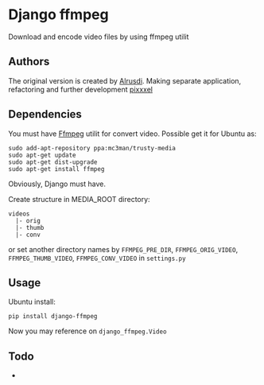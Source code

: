 # Django ffmpeg
Download and encode video files by using ffmpeg utilit

## Authors

The original version is created by [Alrusdi](https://github.com/alrusdi/).
Making separate application, refactoring and further development [pixxxel](https://github.com/pixxxel/)

## Dependencies

You must have [Ffmpeg](https://ffmpeg.org/) utilit for convert video.
Possible get it for Ubuntu as:
```shell
sudo add-apt-repository ppa:mc3man/trusty-media
sudo apt-get update
sudo apt-get dist-upgrade
sudo apt-get install ffmpeg
```

Obviously, Django must have.

Create structure in MEDIA_ROOT directory:
```
videos
  |- orig
  |- thumb
  |- conv
```
or set another directory names by `FFMPEG_PRE_DIR`, `FFMPEG_ORIG_VIDEO`,
`FFMPEG_THUMB_VIDEO`, `FFMPEG_CONV_VIDEO` in `settings.py`

## Usage

Ubuntu install:
```shell
pip install django-ffmpeg
```

Now you may reference on `django_ffmpeg.Video`

## Todo
*
